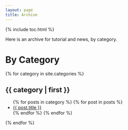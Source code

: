 ```yaml
---
layout: page
title: Archive
---
```


{% include toc.html %}

Here is an archive for tutorial and news, by category.

# By Category
{% for category in site.categories %}
<h2>{{ category | first }}</h2>
<ul>
{% for posts in category %}
  {% for post in posts %}
  <li><a href="{{ site.baseurl }}{{ post.url }}">{{ post.title }}</a></li>
  {% endfor %}
{% endfor %}
</ul>
{% endfor %}
